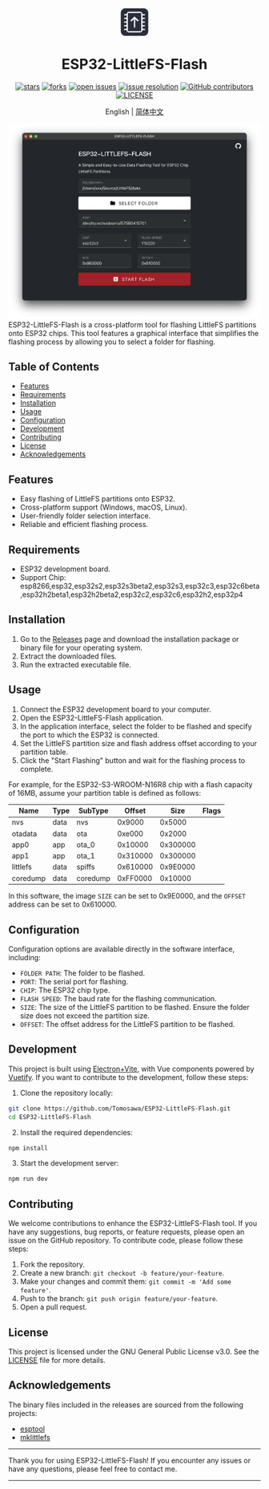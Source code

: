<div id="top">
<p align="center">
  <img src="ESP32-LittleFS-FLASH/resources/icon.png" width="56px" style="vertical-align:middle;display: inline-block;">

  <h1 align="center">ESP32-LittleFS-Flash</h1>
</p>
</div>
<div align="center">

[![stars](https://img.shields.io/github/stars/Tomosawa/ESP32-LittleFS-Flash.svg)](https://github.com/Tomosawa/ESP32-LittleFS-Flash)
[![forks](https://img.shields.io/github/forks/Tomosawa/ESP32-LittleFS-Flash.svg)](https://github.com/Tomosawa/ESP32-LittleFS-Flash)
[![open issues](https://img.shields.io/github/issues-raw/Tomosawa/ESP32-LittleFS-Flash.svg)](https://github.com/Tomosawa/ESP32-LittleFS-Flash/issues)
[![issue resolution](https://img.shields.io/github/issues-closed-raw/Tomosawa/ESP32-LittleFS-Flash.svg)](https://github.com/Tomosawa/ESP32-LittleFS-Flash/issues)
[![GitHub contributors](https://img.shields.io/github/contributors/Tomosawa/ESP32-LittleFS-Flash)](https://github.com/Tomosawa/ESP32-LittleFS-Flash/graphs/contributors)
[![LICENSE](https://img.shields.io/github/license/Tomosawa/ESP32-LittleFS-Flash)](https://github.com/Tomosawa/ESP32-LittleFS-Flash/blob/master/LICENSE)

English | [简体中文](README_Zh-CN.md) 

</div>

![screenshot](images/ScreenShot.png)
ESP32-LittleFS-Flash is a cross-platform tool for flashing LittleFS partitions onto ESP32 chips. This tool features a graphical interface that simplifies the flashing process by allowing you to select a folder for flashing.

## Table of Contents

- [Features](#features)
- [Requirements](#requirements)
- [Installation](#installation)
- [Usage](#usage)
- [Configuration](#configuration)
- [Development](#development)
- [Contributing](#contributing)
- [License](#license)
- [Acknowledgements](#acknowledgements)

## Features

- Easy flashing of LittleFS partitions onto ESP32.
- Cross-platform support (Windows, macOS, Linux).
- User-friendly folder selection interface.
- Reliable and efficient flashing process.

## Requirements

- ESP32 development board.
- Support Chip: esp8266,esp32,esp32s2,esp32s3beta2,esp32s3,esp32c3,esp32c6beta,esp32h2beta1,esp32h2beta2,esp32c2,esp32c6,esp32h2,esp32p4

## Installation

1. Go to the [Releases](https://github.com/Tomosawa/ESP32-LittleFS-Flash/releases) page and download the installation package or binary file for your operating system.
2. Extract the downloaded files.
3. Run the extracted executable file.

## Usage

1. Connect the ESP32 development board to your computer.
2. Open the ESP32-LittleFS-Flash application.
3. In the application interface, select the folder to be flashed and specify the port to which the ESP32 is connected.
4. Set the LittleFS partition size and flash address offset according to your partition table.
5. Click the "Start Flashing" button and wait for the flashing process to complete.

For example, for the ESP32-S3-WROOM-N16R8 chip with a flash capacity of 16MB, assume your partition table is defined as follows:

| Name      | Type | SubType   | Offset  | Size     | Flags  |
|-----------|------|-----------|---------|----------|--------|
| nvs       | data | nvs       | 0x9000  | 0x5000   |        |
| otadata   | data | ota       | 0xe000  | 0x2000   |        |
| app0      | app  | ota_0     | 0x10000 | 0x300000 |        |
| app1      | app  | ota_1     | 0x310000| 0x300000 |        |
| littlefs  | data | spiffs    | 0x610000| 0x9E0000 |        |
| coredump  | data | coredump  | 0xFF0000| 0x10000  |        |

In this software, the image `SIZE` can be set to 0x9E0000, and the `OFFSET` address can be set to 0x610000.

## Configuration

Configuration options are available directly in the software interface, including:

- `FOLDER PATH`: The folder to be flashed.
- `PORT`: The serial port for flashing.
- `CHIP`: The ESP32 chip type.
- `FLASH SPEED`: The baud rate for the flashing communication.
- `SIZE`: The size of the LittleFS partition to be flashed. Ensure the folder size does not exceed the partition size.
- `OFFSET`: The offset address for the LittleFS partition to be flashed.

## Development

This project is built using [Electron+Vite](https://electron-vite.org/), with Vue components powered by [Vuetify](https://vuetifyjs.com/).
If you want to contribute to the development, follow these steps:

1. Clone the repository locally:

```bash
git clone https://github.com/Tomosawa/ESP32-LittleFS-Flash.git
cd ESP32-LittleFS-Flash
```

2. Install the required dependencies:

```bash
npm install
```

3. Start the development server:

```bash
npm run dev
```

## Contributing

We welcome contributions to enhance the ESP32-LittleFS-Flash tool. If you have any suggestions, bug reports, or feature requests, please open an issue on the GitHub repository. To contribute code, please follow these steps:

1. Fork the repository.
2. Create a new branch: `git checkout -b feature/your-feature`.
3. Make your changes and commit them: `git commit -m 'Add some feature'`.
4. Push to the branch: `git push origin feature/your-feature`.
5. Open a pull request.

## License

This project is licensed under the GNU General Public License v3.0. See the [LICENSE](LICENSE) file for more details.

## Acknowledgements

The binary files included in the releases are sourced from the following projects:
- [esptool](https://github.com/espressif/esptool)
- [mklittlefs](https://github.com/earlephilhower/mklittlefs)

---

Thank you for using ESP32-LittleFS-Flash! If you encounter any issues or have any questions, please feel free to contact me.

---